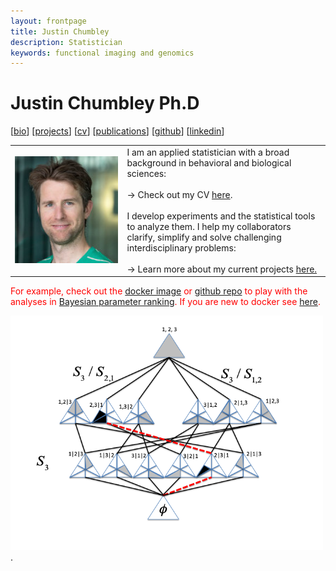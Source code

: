 ```yaml
---
layout: frontpage
title: Justin Chumbley
description: Statistician
keywords: functional imaging and genomics
---
```


# Justin Chumbley Ph.D

[[bio](index.md)]
[[projects](more_figures.md)]
[[cv](http://chumbleycode.github.io/chumbleycode.github.io/docs/cv.pdf)]
[[publications](https://scholar.google.com/citations?hl=en&user=YbbXlwIAAAAJ)]
[[github](https://github.com/chumbleycode/)] 
[[linkedin](https://www.linkedin.com/in/chumbleycode)] 

<table class="fixed">
    <col width="200px" />
    <col width="350px" /> 
    <tr>
        <td><img src="images/JRCsquare.jpg" alt="drawing" width="200">  </td>
        <td> I am an applied statistician with a broad background in behavioral and biological sciences: <br/><br/>
            &#8594; Check out my CV <a href="http://chumbleycode.github.io/chumbleycode.github.io/docs/cv.pdf"> here</a>. <br/><br/>
               I develop experiments and the statistical tools to analyze them. I help my collaborators clarify, simplify and solve challenging interdisciplinary problems:  <br/><br/>
            &#8594; Learn more about my current projects <a href="more_figures.html"> here.</a>
            </td>
    </tr>
</table>

 <span style="color:red"> For example, check out the [docker image](https://hub.docker.com/repository/docker/chumbleycode/fco) or [github repo](https://github.com/chumbleycode/fco) to play with the analyses in [Bayesian parameter ranking](docs/papers_reports/fcr_apa.pdf). If you are new to docker see [here](fco_docker.md). </span>
 
[<img src="images/finest_order2.png" alt="drawing" width="500">](docs/papers_reports/fcr_apa.pdf).
